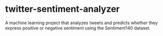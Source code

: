 # twitter-sentiment-analyzer
A machine learning project that analyzes tweets and predicts whether they express positive or negative sentiment using the Sentiment140 dataset.
